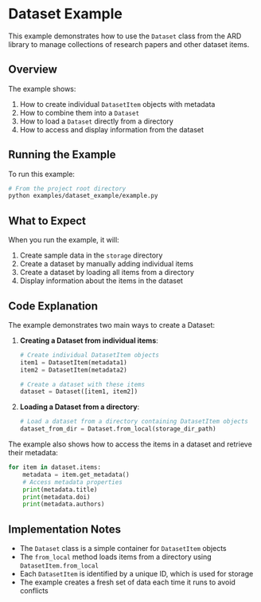 # Dataset Example

This example demonstrates how to use the `Dataset` class from the ARD library to manage collections of research papers and other dataset items.

## Overview

The example shows:

1. How to create individual `DatasetItem` objects with metadata
2. How to combine them into a `Dataset`
3. How to load a `Dataset` directly from a directory
4. How to access and display information from the dataset

## Running the Example

To run this example:

```bash
# From the project root directory
python examples/dataset_example/example.py
```

## What to Expect

When you run the example, it will:

1. Create sample data in the `storage` directory
2. Create a dataset by manually adding individual items
3. Create a dataset by loading all items from a directory
4. Display information about the items in the dataset

## Code Explanation

The example demonstrates two main ways to create a Dataset:

1. **Creating a Dataset from individual items**:
   ```python
   # Create individual DatasetItem objects
   item1 = DatasetItem(metadata1)
   item2 = DatasetItem(metadata2)
   
   # Create a dataset with these items
   dataset = Dataset([item1, item2])
   ```

2. **Loading a Dataset from a directory**:
   ```python
   # Load a dataset from a directory containing DatasetItem objects
   dataset_from_dir = Dataset.from_local(storage_dir_path)
   ```

The example also shows how to access the items in a dataset and retrieve their metadata:

```python
for item in dataset.items:
    metadata = item.get_metadata()
    # Access metadata properties
    print(metadata.title)
    print(metadata.doi)
    print(metadata.authors)
```

## Implementation Notes

- The `Dataset` class is a simple container for `DatasetItem` objects
- The `from_local` method loads items from a directory using `DatasetItem.from_local`
- Each `DatasetItem` is identified by a unique ID, which is used for storage
- The example creates a fresh set of data each time it runs to avoid conflicts 